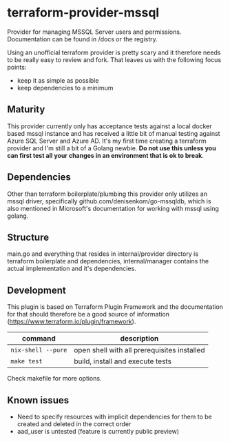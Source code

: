 # terraform-provider-mssql
Provider for managing MSSQL Server users and permissions. Documentation can be found in /docs or the registry.

Using an unofficial terraform provider is pretty scary and it therefore needs to be really easy to review and fork. That leaves us with the following focus points:
- keep it as simple as possible
- keep dependencies to a minimum

## Maturity
This provider currently only has acceptance tests against a local docker based mssql instance and has received a little bit of manual testing against Azure SQL Server and Azure AD. It's my first time creating a terraform provider and I'm still a bit of a Golang newbie. **Do not use this unless you can first test all your changes in an environment that is ok to break**.

## Dependencies
Other than terraform boilerplate/plumbing this provider only utilizes an mssql driver, specifically github.com/denisenkom/go-mssqldb, which is also mentioned in Microsoft's documentation for working with mssql using golang.

## Structure
main.go and everything that resides in internal/provider directory is terraform boilerplate and dependencies, internal/manager contains the actual implementation and it's dependencies.

## Development
This plugin is based on Terraform Plugin Framework and the documentation for that should therefore be a good source of information (https://www.terraform.io/plugin/framework).

command | description
---|---
`nix-shell --pure` | open shell with all prerequisites installed  
`make test` | build, install and execute tests

Check makefile for more options.

## Known issues
- Need to specify resources with implicit dependencies for them to be created and deleted in the correct order
- aad_user is untested (feature is currently public preview)
